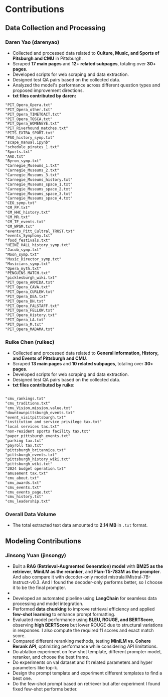 # Contributions

## Data Collection and Processing

### **Daren Yao (darenyao)**

- Collected and processed data related to **Culture, Music, and Sports of Pitsburgh and CMU** in Pittsburgh.
- Scraped **17 main pages** and **12+ related subpages**, totaling over **30+ pages**.
- Developed scripts for web scraping and data extraction.
- Designed test QA pairs based on the collected data.
- Analyzed the model's performance across different question types and proposed improvement directions.
- **txt files contributed by daren:**

``` txt
"PIT_Opera_Opera.txt"
"PIT_Opera_other.txt"
"PIT_Opera_TIMETOACT.txt"
"PIT_Opera_TOSCA.txt"
"PIT_Opera_WOMENEYE.txt"
"PIT_Riverhound_matches.txt"
"PITS_EXTRA_SPORT.txt"
"PSO_history_symp.txt"
"scape_manual.ipynb"
"schedule_pirates_1.txt"
"Sports.txt"
"AAD.txt"
"Byron_symp.txt"
"Carnegie_Museums_1.txt"
"Carnegie_Museums_2.txt"
"Carnegie_Museums_3.txt"
"Carnegie_Museums_history.txt"
"Carnegie_Museums_space_1.txt"
"Carnegie_Museums_space_2.txt"
"Carnegie_Museums_space_3.txt"
"Carnegie_Museums_space_4.txt"
"CEO_symp.txt"
"CM_FP.txt"
"CM_HHC_history.txt"
"CM_MR.txt"
"CM_TF_events.txt"
"CM_WPSM.txt"
"events_Pitt_Cultral_TRUST.txt"
"events_Symphony.txt"
"food_festivals.txt"
"HEINZ_HALL_history_symp.txt"
"Jacob_symp.txt"
"Moon_symp.txt"
"Music_Director_symp.txt"
"Musicians_symp.txt"
"Opera_myth.txt"
"PENGUINS_MATCH.txt"
"picklesburgh_wiki.txt"
"PIT_Opera_ARMIDA.txt"
"PIT_Opera_CAVA.txt"
"PIT_Opera_CURLEW.txt"
"PIT_Opera_DEA.txt"
"PIT_Opera_DH.txt"
"PIT_Opera_FALSTAFF.txt"
"PIT_Opera_FELLOW.txt"
"PIT_Opera_History.txt"
"PIT_Opera_LA.txt"
"PIT_Opera_M.txt"
"PIT_Opera_MADAMA.txt"
```

### **Ruike Chen (ruikec)**

- Collected and processed data related to **General information, History, and Events of Pittsburgh and CMU**.
- Scraped **13 main pages** and **10 related subpages**, totaling over **30+ pages**.
- Developed scripts for web scraping and data extraction.
- Designed test QA pairs based on the collected data.
- **txt files contributed by ruike:**  

``` txt

"cmu_rankings.txt"
"cmu_traditions.txt"
"cmu_Vision,mission,value.txt"
"downtownpittsburgh_events.txt"
"event_visitpittsburgh.txt"
"institution and service privilege tax.txt"
"local services tax.txt"
"non-resident sports facility tax.txt"
"paper_pittsburgh_events.txt"
"parking tax.txt"
"payroll tax.txt"
"pittsburgh_britannica.txt"
"pittsburgh_events.txt"
"pittsburgh_history_wiki.txt"
"pittsburgh_wiki.txt"
"2024 budget operation.txt"
"amusement tax.txt"
"cmu_about.txt"
"cmu_awards.txt"
"cmu_events.txt"
"cmu_events_page.txt"
"cmu_history.txt"
"cmu_leadership.txt"
```

### **Overall Data Volume**

- The total extracted text data amounted to **2.14 MB** in `.txt` format.

## Modeling Contributions

### **Jinsong Yuan (jinsongy)**

- Built a **RAG (Retrieval-Augmented Generation) model** with **BM25 as the retriever**, **MiniLM as the reranker**, and **Flan-T5-783M as the prompter**. And also compare it with decoder-only model mistralai/Mistral-7B-Instruct-v0.3. And I found the decoder-only performs better, so I choose it to be the final prompter.
- 
- Developed an automated pipeline using **LangChain** for seamless data processing and model integration.
- Performed **data chunking** to improve retrieval efficiency and applied **few-shot learning** to enhance prompt formatting.
- Evaluated model performance using **BLEU, ROUGE, and BERTScore**, observing **high BERTScore** but lower ROUGE due to structural variations in responses. I also compute the required f1 scores and exact match score.
- Compared different reranking methods, testing **MiniLM vs. Cohere Rerank API**, optimizing performance while considering API limitations.
- Do ablation experiment on few-shot template, different prompter model, reranker, and choose the best frame.
- Do experiments on val  dataset and fit related parameters and hyper parameters like top-k.
- Design the prompt template and experiment different templates to find a best one.
- Do the few-shot prompt based on retriever but after experiment I found fixed few-shot performs better.
